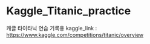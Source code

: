 # Kaggle_Titanic_practice
캐글 타이타닉 연습 기록용
kaggle_link : https://www.kaggle.com/competitions/titanic/overview
